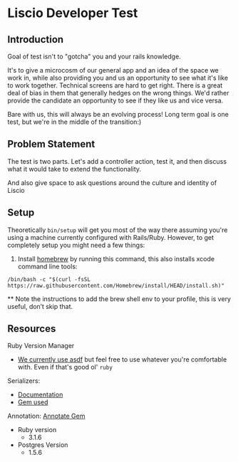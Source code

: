 # Liscio Developer Test

## Introduction
Goal of test isn't to "gotcha" you and your rails knowledge.

It's to give a microcosm of our general app and an idea of the space we work in, while also providing you and us an opportunity to see what it's like to work together. Technical screens are hard to get right. There is a great deal of bias in them that generally hedges on the wrong things. We'd rather provide the candidate an opportunity to see if they like us and vice versa.

Bare with us, this will always be an evolving process! Long term goal is one test, but we're in the middle of the transition:)

## Problem Statement
The test is two parts. Let's add a controller action, test it, and then discuss what it would take to extend the functionality.

And also give space to ask questions around the culture and identity of Liscio

## Setup
Theoretically `bin/setup` will get you most of the way there assuming you're using a machine currently configured with Rails/Ruby. However, to get completely setup you might need a few things:

1. Install [homebrew](https://brew.sh/) by running this command, this also installs xcode command line tools:
```
/bin/bash -c "$(curl -fsSL https://raw.githubusercontent.com/Homebrew/install/HEAD/install.sh)"
```
** Note the instructions to add the brew shell env to your profile, this is very useful, don’t skip that.


## Resources

Ruby Version Manager
* [We currently use asdf](https://asdf-vm.com/) but feel free to use whatever you're comfortable with. Even if that's good ol' `ruby`

Serializers:
* [Documentation](https://guides.rubyonrails.org/v4.2/active_model_basics.html)
* [Gem used](https://github.com/rails-api/active_model_serializers)

Annotation:
[Annotate Gem](https://github.com/ctran/annotate_models)

* Ruby version
    * 3.1.6
* Postgres Version
  * 1.5.6
